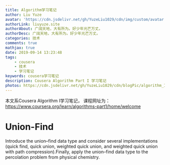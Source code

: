 ```yaml
---
title: Algorithm学习笔记
author: Liu Yuze
avatar: 'https://cdn.jsdelivr.net/gh/YuzeLiu1029/cdn/img/custom/avatar.jpg'
authorLink: liuyuze.site
authorAbout: 广阔天地，大有所为。好少年光芒万丈。
authorDesc: 广阔天地，大有所为。好少年光芒万丈。
categories: 技术
comments: true
mathjax: true
date: 2019-09-14 13:23:48
tags:
    - cousera
    - 技术
    - 学习笔记
keywords: cousera学习笔记
description: Cousera Algorithm Part I 学习笔记
photos: https://cdn.jsdelivr.net/gh/YuzeLiu1029/cdn/blogPic/algorithm_I.png
---
```

本文系Cousera Algorithm I学习笔记， 课程网址为：https://www.coursera.org/learn/algorithms-part1/home/welcome
# Union-Find
Introduce the union–find data type and consider several implementations (quick find, quick union, weighted quick union, and weighted quick union with path compression).Finally, apply the union–find data type to the percolation problem from physical chemistry.

